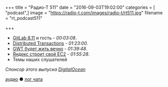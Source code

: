 +++
title = "Радио-Т 511"
date = "2016-09-03T19:02:00"
categories = [ "podcast",]
image = "https://radio-t.com/images/radio-t/rt511.jpg"
filename = "rt_podcast511"

+++

- [GitLab 8.11](https://habrahabr.ru/company/softmart/blog/308632/) и гость - *00:03:08*.
- [Distributed Transactions](http://www.grahamlea.com/2016/08/distributed-transactions-microservices-icebergs/) - *01:23:00*.
- [GWT будет жить вечно](https://dzone.com/articles/gwt-is-here-to-stay) - *01:39:48*.
- [Яндекс строит свой EC2](https://vc.ru/n/ya-cloud) - *01:55:28*.
- Темы наших слушателей

_Спонсор этого выпуска [DigitalOcean](https://www.digitalocean.com)_

[аудио](http://cdn.radio-t.com/rt_podcast511.mp3) ● [лог чата](http://chat.radio-t.com/logs/radio-t-511.html)
<audio src="http://cdn.radio-t.com/rt_podcast511.mp3" preload="none"></audio>
